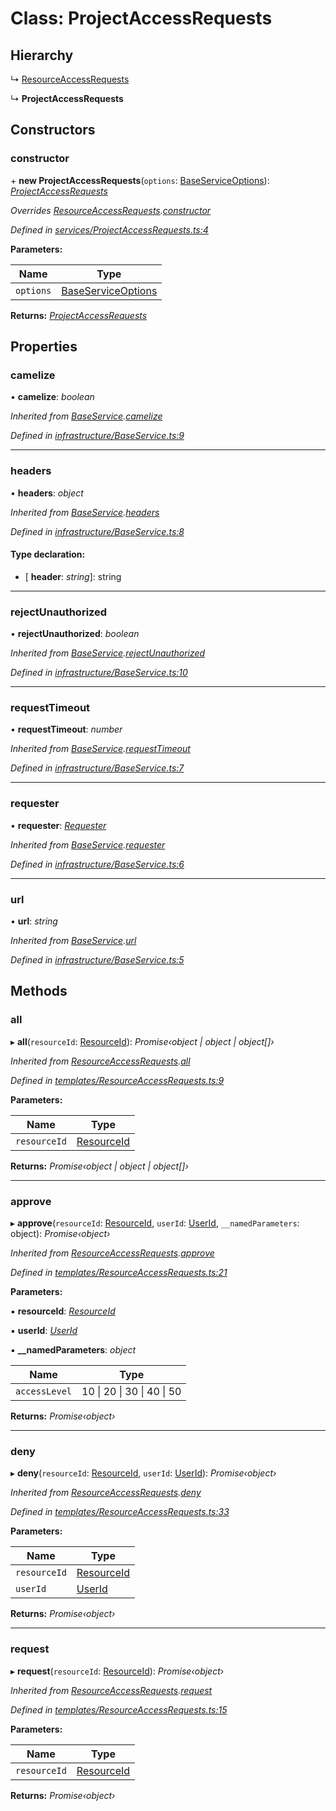 # Class: ProjectAccessRequests

## Hierarchy

  ↳ [ResourceAccessRequests](_templates_resourceaccessrequests_.resourceaccessrequests.md)

  ↳ **ProjectAccessRequests**

## Constructors

###  constructor

\+ **new ProjectAccessRequests**(`options`: [BaseServiceOptions](../interfaces/_infrastructure_index_.baseserviceoptions.md)): *[ProjectAccessRequests](_services_projectaccessrequests_.projectaccessrequests.md)*

*Overrides [ResourceAccessRequests](_templates_resourceaccessrequests_.resourceaccessrequests.md).[constructor](_templates_resourceaccessrequests_.resourceaccessrequests.md#constructor)*

*Defined in [services/ProjectAccessRequests.ts:4](https://github.com/arsdehnel/node-gitlab/blob/c2ee9bb/src/services/ProjectAccessRequests.ts#L4)*

**Parameters:**

Name | Type |
------ | ------ |
`options` | [BaseServiceOptions](../interfaces/_infrastructure_index_.baseserviceoptions.md) |

**Returns:** *[ProjectAccessRequests](_services_projectaccessrequests_.projectaccessrequests.md)*

## Properties

###  camelize

• **camelize**: *boolean*

*Inherited from [BaseService](_infrastructure_baseservice_.baseservice.md).[camelize](_infrastructure_baseservice_.baseservice.md#camelize)*

*Defined in [infrastructure/BaseService.ts:9](https://github.com/arsdehnel/node-gitlab/blob/c2ee9bb/src/infrastructure/BaseService.ts#L9)*

___

###  headers

• **headers**: *object*

*Inherited from [BaseService](_infrastructure_baseservice_.baseservice.md).[headers](_infrastructure_baseservice_.baseservice.md#headers)*

*Defined in [infrastructure/BaseService.ts:8](https://github.com/arsdehnel/node-gitlab/blob/c2ee9bb/src/infrastructure/BaseService.ts#L8)*

#### Type declaration:

* \[ **header**: *string*\]: string

___

###  rejectUnauthorized

• **rejectUnauthorized**: *boolean*

*Inherited from [BaseService](_infrastructure_baseservice_.baseservice.md).[rejectUnauthorized](_infrastructure_baseservice_.baseservice.md#rejectunauthorized)*

*Defined in [infrastructure/BaseService.ts:10](https://github.com/arsdehnel/node-gitlab/blob/c2ee9bb/src/infrastructure/BaseService.ts#L10)*

___

###  requestTimeout

• **requestTimeout**: *number*

*Inherited from [BaseService](_infrastructure_baseservice_.baseservice.md).[requestTimeout](_infrastructure_baseservice_.baseservice.md#requesttimeout)*

*Defined in [infrastructure/BaseService.ts:7](https://github.com/arsdehnel/node-gitlab/blob/c2ee9bb/src/infrastructure/BaseService.ts#L7)*

___

###  requester

• **requester**: *[Requester](../interfaces/_infrastructure_index_.requester.md)*

*Inherited from [BaseService](_infrastructure_baseservice_.baseservice.md).[requester](_infrastructure_baseservice_.baseservice.md#requester)*

*Defined in [infrastructure/BaseService.ts:6](https://github.com/arsdehnel/node-gitlab/blob/c2ee9bb/src/infrastructure/BaseService.ts#L6)*

___

###  url

• **url**: *string*

*Inherited from [BaseService](_infrastructure_baseservice_.baseservice.md).[url](_infrastructure_baseservice_.baseservice.md#url)*

*Defined in [infrastructure/BaseService.ts:5](https://github.com/arsdehnel/node-gitlab/blob/c2ee9bb/src/infrastructure/BaseService.ts#L5)*

## Methods

###  all

▸ **all**(`resourceId`: [ResourceId](../modules/_services_index_.md#resourceid)): *Promise‹object | object | object[]›*

*Inherited from [ResourceAccessRequests](_templates_resourceaccessrequests_.resourceaccessrequests.md).[all](_templates_resourceaccessrequests_.resourceaccessrequests.md#all)*

*Defined in [templates/ResourceAccessRequests.ts:9](https://github.com/arsdehnel/node-gitlab/blob/c2ee9bb/src/templates/ResourceAccessRequests.ts#L9)*

**Parameters:**

Name | Type |
------ | ------ |
`resourceId` | [ResourceId](../modules/_services_index_.md#resourceid) |

**Returns:** *Promise‹object | object | object[]›*

___

###  approve

▸ **approve**(`resourceId`: [ResourceId](../modules/_services_index_.md#resourceid), `userId`: [UserId](../modules/_services_index_.md#userid), `__namedParameters`: object): *Promise‹object›*

*Inherited from [ResourceAccessRequests](_templates_resourceaccessrequests_.resourceaccessrequests.md).[approve](_templates_resourceaccessrequests_.resourceaccessrequests.md#approve)*

*Defined in [templates/ResourceAccessRequests.ts:21](https://github.com/arsdehnel/node-gitlab/blob/c2ee9bb/src/templates/ResourceAccessRequests.ts#L21)*

**Parameters:**

▪ **resourceId**: *[ResourceId](../modules/_services_index_.md#resourceid)*

▪ **userId**: *[UserId](../modules/_services_index_.md#userid)*

▪ **__namedParameters**: *object*

Name | Type |
------ | ------ |
`accessLevel` | 10 &#124; 20 &#124; 30 &#124; 40 &#124; 50 |

**Returns:** *Promise‹object›*

___

###  deny

▸ **deny**(`resourceId`: [ResourceId](../modules/_services_index_.md#resourceid), `userId`: [UserId](../modules/_services_index_.md#userid)): *Promise‹object›*

*Inherited from [ResourceAccessRequests](_templates_resourceaccessrequests_.resourceaccessrequests.md).[deny](_templates_resourceaccessrequests_.resourceaccessrequests.md#deny)*

*Defined in [templates/ResourceAccessRequests.ts:33](https://github.com/arsdehnel/node-gitlab/blob/c2ee9bb/src/templates/ResourceAccessRequests.ts#L33)*

**Parameters:**

Name | Type |
------ | ------ |
`resourceId` | [ResourceId](../modules/_services_index_.md#resourceid) |
`userId` | [UserId](../modules/_services_index_.md#userid) |

**Returns:** *Promise‹object›*

___

###  request

▸ **request**(`resourceId`: [ResourceId](../modules/_services_index_.md#resourceid)): *Promise‹object›*

*Inherited from [ResourceAccessRequests](_templates_resourceaccessrequests_.resourceaccessrequests.md).[request](_templates_resourceaccessrequests_.resourceaccessrequests.md#request)*

*Defined in [templates/ResourceAccessRequests.ts:15](https://github.com/arsdehnel/node-gitlab/blob/c2ee9bb/src/templates/ResourceAccessRequests.ts#L15)*

**Parameters:**

Name | Type |
------ | ------ |
`resourceId` | [ResourceId](../modules/_services_index_.md#resourceid) |

**Returns:** *Promise‹object›*

